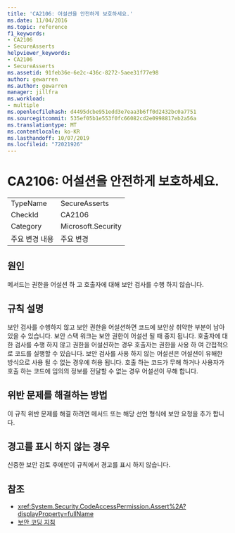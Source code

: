 ```yaml
---
title: 'CA2106: 어설션을 안전하게 보호하세요.'
ms.date: 11/04/2016
ms.topic: reference
f1_keywords:
- CA2106
- SecureAsserts
helpviewer_keywords:
- CA2106
- SecureAsserts
ms.assetid: 91feb36e-6e2c-436c-8272-5aee31f77e98
author: gewarren
ms.author: gewarren
manager: jillfra
ms.workload:
- multiple
ms.openlocfilehash: d4495dcbe951edd3e7eaa3b6ff0d2432bc0a7751
ms.sourcegitcommit: 535ef05b1e553f0fc66082cd2e0998817eb2a56a
ms.translationtype: MT
ms.contentlocale: ko-KR
ms.lasthandoff: 10/07/2019
ms.locfileid: "72021926"
---
```

# <a name="ca2106-secure-asserts"></a>CA2106: 어설션을 안전하게 보호하세요.

|||
|-|-|
|TypeName|SecureAsserts|
|CheckId|CA2106|
|Category|Microsoft.Security|
|주요 변경 내용|주요 변경|

## <a name="cause"></a>원인
메서드는 권한을 어설션 하 고 호출자에 대해 보안 검사를 수행 하지 않습니다.

## <a name="rule-description"></a>규칙 설명
보안 검사를 수행하지 않고 보안 권한을 어설션하면 코드에 보안상 취약한 부분이 남아 있을 수 있습니다. 보안 스택 워크는 보안 권한이 어설션 될 때 중지 됩니다. 호출자에 대 한 검사를 수행 하지 않고 권한을 어설션하는 경우 호출자는 권한을 사용 하 여 간접적으로 코드를 실행할 수 있습니다. 보안 검사를 사용 하지 않는 어설션은 어설션이 유해한 방식으로 사용 될 수 없는 경우에 허용 됩니다. 호출 하는 코드가 무해 하거나 사용자가 호출 하는 코드에 임의의 정보를 전달할 수 없는 경우 어설션이 무해 합니다.

## <a name="how-to-fix-violations"></a>위반 문제를 해결하는 방법
이 규칙 위반 문제를 해결 하려면 메서드 또는 해당 선언 형식에 보안 요청을 추가 합니다.

## <a name="when-to-suppress-warnings"></a>경고를 표시 하지 않는 경우
신중한 보안 검토 후에만이 규칙에서 경고를 표시 하지 않습니다.

## <a name="see-also"></a>참조

- <xref:System.Security.CodeAccessPermission.Assert%2A?displayProperty=fullName>
- [보안 코딩 지침](/dotnet/standard/security/secure-coding-guidelines)